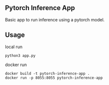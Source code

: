## Pytorch Inference App
Basic app to run inference using a pytorch model.

## Usage
local run
```
python3 app.py
```

docker run
```
docker build -t pytorch-inference-app .
docker run -p 8055:8055 pytorch-inference-app
```
